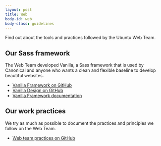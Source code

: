 ```yaml
---
layout: post
title: Web
body-id: web
body-class: guidelines
---
```


<div class="row">
  <div class="col-8">
    <p>Find out about the tools and practices followed by the Ubuntu Web Team.</p>
    <h2 id="our-sass-framework">Our Sass framework</h2>
    <p>The Web Team developed Vanilla, a Sass framework that is used by Canonical and anyone who wants a clean and flexible baseline to develop beautiful websites.</p>
    <ul class="p-list">
      <li class="p-list__item is-ticked"><a href="https://github.com/vanilla-framework/vanilla-framework">Vanilla Framework on GitHub</a></li>
      <li class="p-list__item is-ticked"><a href="https://github.com/ubuntudesign/vanilla-design">Vanilla Design on GitHub</a></li>
      <li class="p-list__item is-ticked"><a href="https://docs.vanillaframework.io/">Vanilla Framework documentation</a></li>
    </ul>
  </div>
</div>

<div class="p-strip">
  <div class="row">
    <div class="col-8">
      <h2 id="our-work-practices">Our work practices</h2>
      <p>We try as much as possible to document the practices and principles we follow on the Web Team.</p>
      <ul class="p-list">
        <li class="p-list__item is-ticked"><a href="https://github.com/ubuntudesign/webteam-practices">Web team practices on GitHub</a></li>
      </ul>
    </div>
  </div>
</div>
